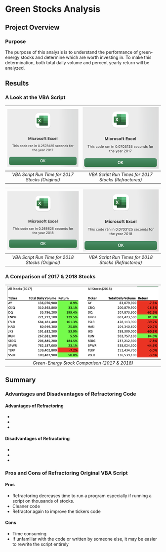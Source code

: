 # Green Stocks Analysis
## Project Overview



### Purpose
The purpose of this analysis is to understand the performance of green-energy stocks and determine which are worth investing in. To make this determination, both total daily volume and percent yearly return will be analyzed.

## Results
### A Look at the VBA Script

| ![VBA Script Run Times](/Graphics/2017_original.png)|![VBA Script Run Times](/Graphics/2017_refractored.png)
|:--:|:--:|
|*VBA Script Run Time for 2017 Stocks (Original)*|*VBA Script Run Times for 2017 Stocks (Refractored)*|


| ![VBA Script Run Times](/Graphics/2018_original.png)|![VBA Script Run Times](/Graphics/2018_refractored.png)
|:--:|:--:|
|*VBA Script Run Time for 2018 Stocks (Original)*|*VBA Script Run Times for 2018 Stocks (Refractored)*|


### A Comparison of 2017 & 2018 Stocks
| ![Green-Energy Stock Comparison (2017 & 2018)](/Graphics/StockComparison.png) | 
|:--:| 
| *Green-Energy Stock Comparison (2017 & 2018)* |


## Summary
### Advantages and Disadvantages of Refractoring Code
#### Advantages of Refractoring
*
*
*

#### Disadvantages of Refractoring
*
*
*

### Pros and Cons of Refractoring Original VBA Script
#### Pros
* Refractoring decreases time to run a program especially if running a script on thousands of stocks.
* Cleaner code
* Refractor again to improve the tickers code

#### Cons
* Time consuming
* If unfamiliar with the code or written by someone else, it may be easier to rewrite the script entirely

